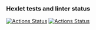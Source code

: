 ### Hexlet tests and linter status

[![Actions Status](https://github.com/anorone/typescript-project-81/actions/workflows/hexlet-check.yml/badge.svg)](https://github.com/anorone/typescript-project-81/actions)
[![Actions Status](https://github.com/anorone/typescript-project-81/actions/workflows/quality-check.yml/badge.svg)](https://github.com/anorone/typescript-project-81/actions/workflows/quality-check.yml)
